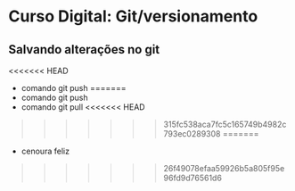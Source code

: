 # Curso Digital: Git/versionamento

## Salvando alterações no git

<<<<<<< HEAD
* comando git push
=======
* comando git push
* comando git pull
<<<<<<< HEAD
>>>>>>> 315fc538aca7fc5c165749b4982c793ec0289308
=======
* cenoura feliz
>>>>>>> 26f49078efaa59926b5a805f95e96fd9d76561d6
